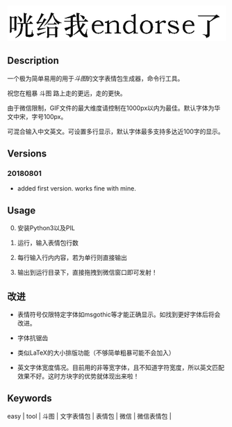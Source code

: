 ![logo](./endorse.gif)

## Description

一个极为简单易用的用于*斗图*的文字表情包生成器，命令行工具。

祝您在粗暴 斗图 路上走的更远，走的更快。

由于微信限制，GIF文件的最大维度请控制在1000px以内为最佳。默认字体为华文中宋，字号100px。

可混合输入中文英文。可设置多行显示，默认字体最多支持多达近100字的显示。

## Versions

### 20180801

- added first version. works fine with mine.

## Usage

0. 安装Python3以及PIL

1. 运行，输入表情包行数

2. 每行输入行内内容，若为单行则直接输出

3. 输出到运行目录下，直接拖拽到微信窗口即可发射！

## 改进

- 表情符号仅限特定字体如msgothic等才能正确显示。如找到更好字体后将会改进。

- 字体抗锯齿

- 类似LaTeX的大小排版功能（不够简单粗暴可能不会加入）

- 英文字体宽度情况。目前用的非等宽字体，且不知道字符宽度，所以英文匹配效果不好。这时方块字的优势就体现出来啦！

## Keywords

easy | tool | 斗图 | 文字表情包 | 表情包 | 微信 | 微信表情包 | 

